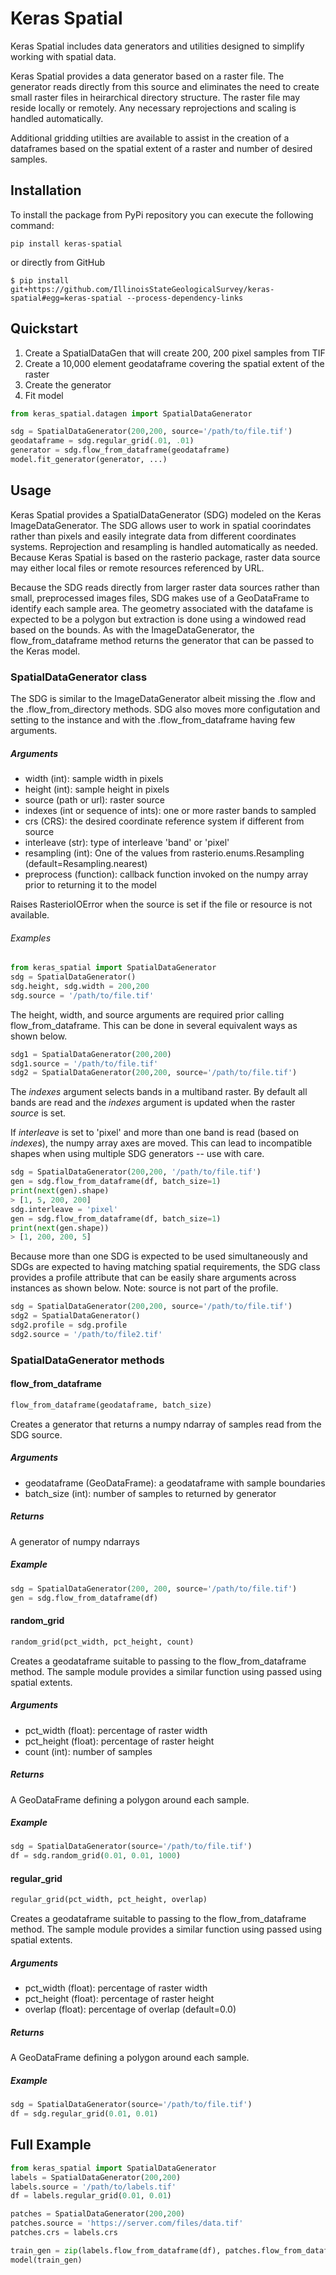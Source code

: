 
# Keras Spatial
Keras Spatial includes data generators and utilities designed to simplify 
working with spatial data.

Keras Spatial provides a data generator based on a raster file. The 
generator reads directly from this source and eliminates the need to
create small raster files in heirarchical directory structure. The
raster file may reside locally or remotely. Any necessary reprojections
and scaling is handled automatically.

Additional gridding utilties are available to assist in the creation of a dataframes 
based on the spatial extent of a raster and number of desired samples.

## Installation
To install the package from PyPi repository you can execute the following command:

```
pip install keras-spatial
```

or directly from GitHub

```
$ pip install git+https://github.com/IllinoisStateGeologicalSurvey/keras-spatial#egg=keras-spatial --process-dependency-links
```

## Quickstart

1. Create a SpatialDataGen that will create 200, 200 pixel samples from TIF
1. Create a 10,000 element geodataframe covering the spatial extent of the raster
1. Create the generator
1. Fit model

```Python
from keras_spatial.datagen import SpatialDataGenerator

sdg = SpatialDataGenerator(200,200, source='/path/to/file.tif')
geodataframe = sdg.regular_grid(.01, .01)
generator = sdg.flow_from_dataframe(geodataframe)
model.fit_generator(generator, ...)
```

## Usage

Keras Spatial provides a SpatialDataGenerator (SDG) modeled on the Keras 
ImageDataGenerator. The SDG allows user to work in spatial coorindates rather
than pixels and easily integrate data from different coordinates systems. Reprojection
and resampling is handled automatically as needed. Because Keras Spatial is based
on the rasterio package, raster data source may either local files or remote 
resources referenced by URL.

Because the SDG reads directly from larger raster data sources rather than
small, preprocessed images files, SDG makes use of a GeoDataFrame to identify
each sample area. The geometry associated with the datafame is expected to be
a polygon but extraction is done using a windowed read based on the bounds.
As with the ImageDataGenerator, the flow_from_dataframe method returns the 
generator that can be passed to the Keras model.

### SpatialDataGenerator class

The SDG is similar to the ImageDataGenerator albeit missing the .flow and
the .flow_from_directory methods. SDG also moves more configutation
and setting to the instance and with the .flow_from_dataframe having
few arguments.

##### Arguments

- width (int): sample width in pixels 
- height (int): sample height in pixels
- source (path or url): raster source
- indexes (int or sequence of ints): one or more raster bands to sampled
- crs (CRS): the desired coordinate reference system if different from source
- interleave (str): type of interleave 'band' or 'pixel'
- resampling (int): One of the values from rasterio.enums.Resampling 
(default=Resampling.nearest)
- preprocess (function): callback function invoked on the numpy array prior
to returning it to the model

Raises RasterioIOError when the source is set if the file or resource is not 
available.

###### Examples

```Python
from keras_spatial import SpatialDataGenerator
sdg = SpatialDataGenerator()
sdg.height, sdg.width = 200,200
sdg.source = '/path/to/file.tif'
```
The height, width, and source arguments are required prior calling 
flow_from_dataframe. This can be done in several equivalent ways as shown below.

```Python
sdg1 = SpatialDataGenerator(200,200)
sdg1.source = '/path/to/file.tif'
sdg2 = SpatialDataGenerator(200,200, source='/path/to/file.tif')
```

The _indexes_ argument selects bands in a multiband raster. By default all bands
are read and the _indexes_ argument is updated when the raster _source_ is set.

If _interleave_ is set to 'pixel' and more than one band is read (based on _indexes_),
the numpy array axes are moved. This can lead to incompatible shapes when using
multiple SDG generators -- use with care.

```Python
sdg = SpatialDataGenerator(200,200, '/path/to/file.tif')
gen = sdg.flow_from_dataframe(df, batch_size=1)
print(next(gen).shape)
> [1, 5, 200, 200]
sdg.interleave = 'pixel'
gen = sdg.flow_from_dataframe(df, batch_size=1)
print(next(gen.shape))
> [1, 200, 200, 5]
```

Because more than one SDG is expected to be used simultaneously and SDGs are expected
to having matching spatial requirements, the SDG class provides a profile attribute
that can be easily share arguments across instances as shown below. Note: source is not
part of the profile.

```Python
sdg = SpatialDataGenerator(200,200, source='/path/to/file.tif')
sdg2 = SpatialDataGenerator()
sdg2.profile = sdg.profile
sdg2.source = '/path/to/file2.tif'
```

### SpatialDataGenerator methods

#### flow_from_dataframe
```Python
flow_from_dataframe(geodataframe, batch_size)
```

Creates a generator that returns a numpy ndarray of samples read from the SDG source.

##### Arguments
- geodataframe (GeoDataFrame): a geodataframe with sample boundaries
- batch_size (int): number of samples to returned by generator

##### Returns

A generator of numpy ndarrays

##### Example
```Python
sdg = SpatialDataGenerator(200, 200, source='/path/to/file.tif')
gen = sdg.flow_from_dataframe(df)
```

#### random_grid
```Python
random_grid(pct_width, pct_height, count)
```

Creates a geodataframe suitable to passing to the flow_from_dataframe method. The
sample module provides a similar function using passed using spatial extents.

##### Arguments
- pct_width (float): percentage of raster width
- pct_height (float): percentage of raster height
- count (int): number of samples

##### Returns
A GeoDataFrame defining a polygon around each sample.

##### Example
```Python
sdg = SpatialDataGenerator(source='/path/to/file.tif')
df = sdg.random_grid(0.01, 0.01, 1000)
```

#### regular_grid
```Python
regular_grid(pct_width, pct_height, overlap)
```

Creates a geodataframe suitable to passing to the flow_from_dataframe method. The
sample module provides a similar function using passed using spatial extents.

##### Arguments
- pct_width (float): percentage of raster width
- pct_height (float): percentage of raster height
- overlap (float): percentage of overlap (default=0.0)

##### Returns
A GeoDataFrame defining a polygon around each sample.

##### Example
```Python
sdg = SpatialDataGenerator(source='/path/to/file.tif')
df = sdg.regular_grid(0.01, 0.01)
```

## Full Example


```python
from keras_spatial import SpatialDataGenerator
labels = SpatialDataGenerator(200,200)
labels.source = '/path/to/labels.tif'
df = labels.regular_grid(0.01, 0.01)

patches = SpatialDataGenerator(200,200)
patches.source = 'https://server.com/files/data.tif'
patches.crs = labels.crs

train_gen = zip(labels.flow_from_dataframe(df), patches.flow_from_dataframe(df))
model(train_gen)


```
